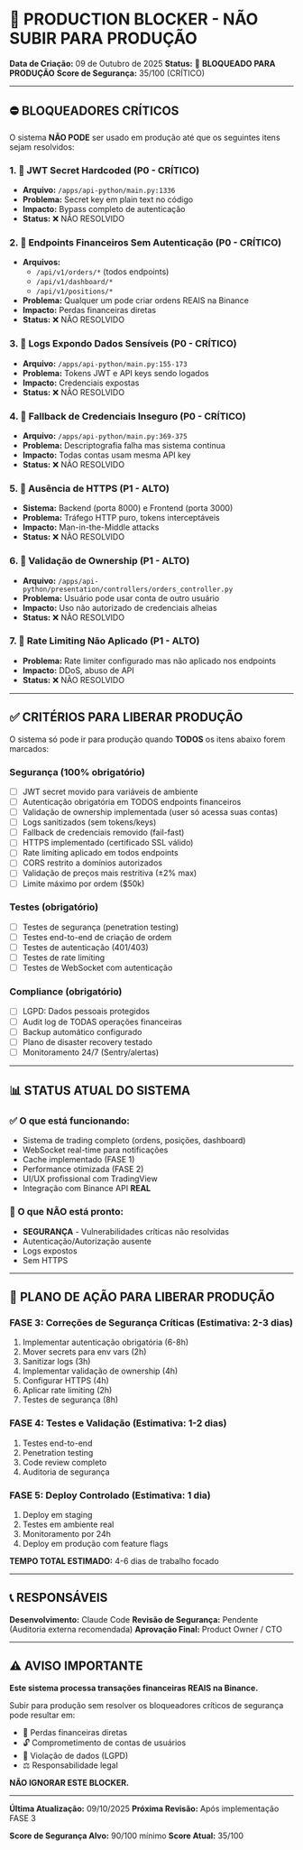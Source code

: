 # 🚨 PRODUCTION BLOCKER - NÃO SUBIR PARA PRODUÇÃO

**Data de Criação:** 09 de Outubro de 2025
**Status:** 🔴 **BLOQUEADO PARA PRODUÇÃO**
**Score de Segurança:** 35/100 (CRÍTICO)

---

## ⛔ BLOQUEADORES CRÍTICOS

O sistema **NÃO PODE** ser usado em produção até que os seguintes itens sejam resolvidos:

### 1. 🚨 JWT Secret Hardcoded (P0 - CRÍTICO)
- **Arquivo:** `/apps/api-python/main.py:1336`
- **Problema:** Secret key em plain text no código
- **Impacto:** Bypass completo de autenticação
- **Status:** ❌ NÃO RESOLVIDO

### 2. 🚨 Endpoints Financeiros Sem Autenticação (P0 - CRÍTICO)
- **Arquivos:**
  - `/api/v1/orders/*` (todos endpoints)
  - `/api/v1/dashboard/*`
  - `/api/v1/positions/*`
- **Problema:** Qualquer um pode criar ordens REAIS na Binance
- **Impacto:** Perdas financeiras diretas
- **Status:** ❌ NÃO RESOLVIDO

### 3. 🚨 Logs Expondo Dados Sensíveis (P0 - CRÍTICO)
- **Arquivo:** `/apps/api-python/main.py:155-173`
- **Problema:** Tokens JWT e API keys sendo logados
- **Impacto:** Credenciais expostas
- **Status:** ❌ NÃO RESOLVIDO

### 4. 🚨 Fallback de Credenciais Inseguro (P0 - CRÍTICO)
- **Arquivo:** `/apps/api-python/main.py:369-375`
- **Problema:** Descriptografia falha mas sistema continua
- **Impacto:** Todas contas usam mesma API key
- **Status:** ❌ NÃO RESOLVIDO

### 5. 🚨 Ausência de HTTPS (P1 - ALTO)
- **Sistema:** Backend (porta 8000) e Frontend (porta 3000)
- **Problema:** Tráfego HTTP puro, tokens interceptáveis
- **Impacto:** Man-in-the-Middle attacks
- **Status:** ❌ NÃO RESOLVIDO

### 6. 🚨 Validação de Ownership (P1 - ALTO)
- **Arquivo:** `/apps/api-python/presentation/controllers/orders_controller.py`
- **Problema:** Usuário pode usar conta de outro usuário
- **Impacto:** Uso não autorizado de credenciais alheias
- **Status:** ❌ NÃO RESOLVIDO

### 7. 🚨 Rate Limiting Não Aplicado (P1 - ALTO)
- **Problema:** Rate limiter configurado mas não aplicado nos endpoints
- **Impacto:** DDoS, abuso de API
- **Status:** ❌ NÃO RESOLVIDO

---

## ✅ CRITÉRIOS PARA LIBERAR PRODUÇÃO

O sistema só pode ir para produção quando **TODOS** os itens abaixo forem marcados:

### Segurança (100% obrigatório)
- [ ] JWT secret movido para variáveis de ambiente
- [ ] Autenticação obrigatória em TODOS endpoints financeiros
- [ ] Validação de ownership implementada (user só acessa suas contas)
- [ ] Logs sanitizados (sem tokens/keys)
- [ ] Fallback de credenciais removido (fail-fast)
- [ ] HTTPS implementado (certificado SSL válido)
- [ ] Rate limiting aplicado em todos endpoints
- [ ] CORS restrito a domínios autorizados
- [ ] Validação de preços mais restritiva (±2% max)
- [ ] Limite máximo por ordem ($50k)

### Testes (obrigatório)
- [ ] Testes de segurança (penetration testing)
- [ ] Testes end-to-end de criação de ordem
- [ ] Testes de autenticação (401/403)
- [ ] Testes de rate limiting
- [ ] Testes de WebSocket com autenticação

### Compliance (obrigatório)
- [ ] LGPD: Dados pessoais protegidos
- [ ] Audit log de TODAS operações financeiras
- [ ] Backup automático configurado
- [ ] Plano de disaster recovery testado
- [ ] Monitoramento 24/7 (Sentry/alertas)

---

## 📊 STATUS ATUAL DO SISTEMA

### ✅ O que está funcionando:
- Sistema de trading completo (ordens, posições, dashboard)
- WebSocket real-time para notificações
- Cache implementado (FASE 1)
- Performance otimizada (FASE 2)
- UI/UX profissional com TradingView
- Integração com Binance API **REAL**

### 🔴 O que NÃO está pronto:
- **SEGURANÇA** - Vulnerabilidades críticas não resolvidas
- Autenticação/Autorização ausente
- Logs expostos
- Sem HTTPS

---

## 🎯 PLANO DE AÇÃO PARA LIBERAR PRODUÇÃO

### FASE 3: Correções de Segurança Críticas (Estimativa: 2-3 dias)
1. Implementar autenticação obrigatória (6-8h)
2. Mover secrets para env vars (2h)
3. Sanitizar logs (3h)
4. Implementar validação de ownership (4h)
5. Configurar HTTPS (4h)
6. Aplicar rate limiting (2h)
7. Testes de segurança (8h)

### FASE 4: Testes e Validação (Estimativa: 1-2 dias)
1. Testes end-to-end
2. Penetration testing
3. Code review completo
4. Auditoria de segurança

### FASE 5: Deploy Controlado (Estimativa: 1 dia)
1. Deploy em staging
2. Testes em ambiente real
3. Monitoramento por 24h
4. Deploy em produção com feature flags

**TEMPO TOTAL ESTIMADO:** 4-6 dias de trabalho focado

---

## 📞 RESPONSÁVEIS

**Desenvolvimento:** Claude Code
**Revisão de Segurança:** Pendente (Auditoria externa recomendada)
**Aprovação Final:** Product Owner / CTO

---

## ⚠️ AVISO IMPORTANTE

**Este sistema processa transações financeiras REAIS na Binance.**

Subir para produção sem resolver os bloqueadores críticos de segurança pode resultar em:
- 💸 Perdas financeiras diretas
- 🔓 Comprometimento de contas de usuários
- 🚨 Violação de dados (LGPD)
- ⚖️ Responsabilidade legal

**NÃO IGNORAR ESTE BLOCKER.**

---

**Última Atualização:** 09/10/2025
**Próxima Revisão:** Após implementação FASE 3

**Score de Segurança Alvo:** 90/100 mínimo
**Score Atual:** 35/100
